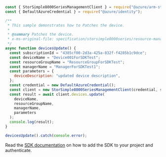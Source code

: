 ```javascript
const { StorSimple8000SeriesManagementClient } = require("@azure/arm-storsimple8000series");
const { DefaultAzureCredential } = require("@azure/identity");

/**
 * This sample demonstrates how to Patches the device.
 *
 * @summary Patches the device.
 * x-ms-original-file: specification/storsimple8000series/resource-manager/Microsoft.StorSimple/stable/2017-06-01/examples/DevicesUpdate.json
 */
async function devicesUpdate() {
  const subscriptionId = "4385cf00-2d3a-425a-832f-f4285b1c9dce";
  const deviceName = "Device001ForSDKTest";
  const resourceGroupName = "ResourceGroupForSDKTest";
  const managerName = "ManagerForSDKTest1";
  const parameters = {
    deviceDescription: "updated device description",
  };
  const credential = new DefaultAzureCredential();
  const client = new StorSimple8000SeriesManagementClient(credential, subscriptionId);
  const result = await client.devices.update(
    deviceName,
    resourceGroupName,
    managerName,
    parameters
  );
  console.log(result);
}

devicesUpdate().catch(console.error);
```

Read the [SDK documentation](https://github.com/Azure/azure-sdk-for-js/blob/%40azure%2Farm-storsimple8000series_2.0.1/sdk/storsimple8000series/arm-storsimple8000series/README.md) on how to add the SDK to your project and authenticate.
